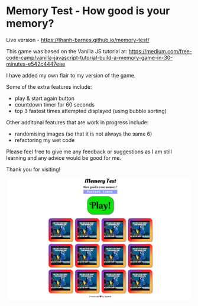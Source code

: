 # Memory Test - How good is your memory?
Live version - https://thanh-barnes.github.io/memory-test/

This game was based on the Vanilla JS tutorial at:
https://medium.com/free-code-camp/vanilla-javascript-tutorial-build-a-memory-game-in-30-minutes-e542c4447eae

I have added my own flair to my version of the game. 

Some of the extra features include:
- play & start again button
- countdown timer for 60 seconds
- top 3 fastest times attempted displayed (using bubble sorting)

Other additonal features that are work in progress include:
- randomising images (so that it is not always the same 6)
- refactoring my wet code 

Please feel free to give me any feedback or suggestions as I am still learning and any advice would be good for me.

Thank you for visiting!

<img src="memoryGamePic.png" alt="Game image" />
